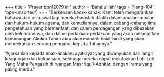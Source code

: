 +++
title = 'Prayer bpn12079 in '
author = 'Bahá'u'lláh'
tags = ['lang-104', 'bpn-unsorted']
+++
”Berkenaan kanak-kanak: Kami telah          mengarahkan bahawa dari usia awal lagi mereka haruslah dilatih dalam amalan-amalan dan hukum-hukum agama; dan kemudiannya, dalam cabang-cabang ilmu pengetahuan yang bermanfaat, dan dalam perdagangan yang dibezakan oleh keluhurannya, dan dalam perlakuan-perlakuan yang akan melanjutkan kemenangan Akidah Tuhan atau akan menarik hasil-hasil yang akan mendekatkan seorang penganut kepada Tuhannya.”



”Ajarkanlah kepada anak-anakmu ayat-ayat yang diwahyukan dari langit keagungan dan kekuasaan, sehingga mereka dapat melafazkan Loh-Loh Yang Maha Pengasih di ruangan Mashriqu’l-Adhkár, dengan irama yang paling merdu.”
